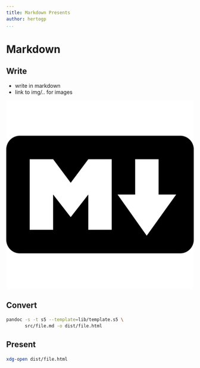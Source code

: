 ```yaml
---
title: Markdown Presents
author: hertogp
...
```


# Markdown

## Write

- write in markdown
- link to img/.. for images

![img](img/a.png)

## Convert

```bash
pandoc -s -t s5 --template=lib/template.s5 \
       src/file.md -o dist/file.html
```

## Present

```bash
xdg-open dist/file.html
```

